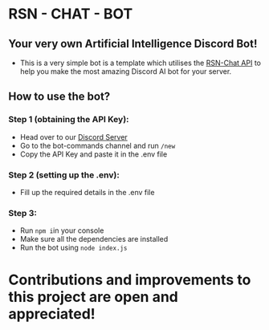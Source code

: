 # RSN - CHAT - BOT

## Your very own Artificial Intelligence Discord Bot!

- This is a very simple bot is a template which utilises the [RSN-Chat API](https://www.npmjs.com/package/rsnchat) to help you make the most amazing Discord AI bot for your server. 

## How to use the bot?

### Step 1 (obtaining the API Key):
- Head over to our [Discord Server](https://discord.gg/rsndev)
- Go to the bot-commands channel and run 
    ```/new```
- Copy the API Key and paste it in the .env file

### Step 2 (setting up the .env):
- Fill up the required details in the .env file

### Step 3:
- Run ```npm i```in your console
- Make sure all the dependencies are installed
- Run the bot using ```node index.js```
    
# Contributions and improvements to this project are open and appreciated!

